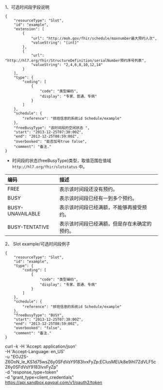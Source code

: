 1、可选时间段字段说明

```
{
    "resourceType": "Slot",
    "id": "example",
    "extension": [
        {
            "url": "http://moh.gov/fhir/schedule/maxnumber最大预约人次",
            "valueString": "[int]"
        },
        {
            "url": "http://hl7.org/fhir/StructureDefinition/serialNumber预约序号列表",
            "valueString": "2,4,6,8,10,12,14"
        }
    ],
    "type": {
        "coding": [
            {
                "code": "类型编码",
                "display": "专家、普通、专病"
            }
        ]
    },
    "schedule": {
        "reference": "排班信息的系统id Schedule/example"
    },
    "freeBusyType": "该时间段的空闲状态 ",
    "start": "2013-12-25T07:30:00Z",
    "end": "2013-12-25T08:59:00Z",
    "overbooked": "能否加号true false",
    "comment": "备注."
}
```

* 时间段的状态(freeBusyType)类型，取值范围在值域 `http://hl7.org/fhir/slotstatus` 中。

| 编码 | 描述 |
|:--- |:--- |
| FREE             | 表示该时间段还没有预约。|
| BUSY             | 表示该时间段已经有一到多个预约。|
| BUSY-UNAVAILABLE | 表示该时间段已经满额，不能够再接受预约。|
| BUSY-TENTATIVE   | 表示该时间段已经满额，但是存在未确定的预约。|


2、 Slot example/可选时间段例子

```
{
    "resourceType": "Slot",
    "id": "example",
    "type": {
        "coding": [
            {
                "code": "类型编码",
                "display": "专家、普通、专病"
            }
        ]
    },
    "schedule": {
        "reference": "排班信息的系统id Schedule/example"
    },
    "freeBusyType": "BUSY",
    "start": "2013-12-25T07:30:00Z",
    "end": "2013-12-25T08:59:00Z",
    "overbooked": "false",
    "comment": "备注."
}
```


curl -k -H 'Accept: application/json' \
	   -H 'Accept-Language: en_US' \
	   -u "EOJ2S-Z6OoN_le_KS1d75wsZ6y0SFdVsY9183IvxFyZp:EClusMEUk8e9ihI7ZdVLF5cZ6y0SFdVsY9183IvxFyZp" \
	   -d "response_type=token" \
	   -d "grant_type=client_credentials" \
	https://api.sandbox.paypal.com/v1/oauth2/token
